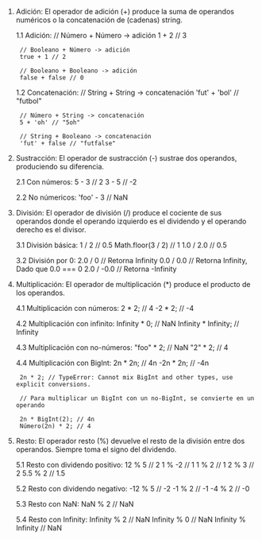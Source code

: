 1. Adición: 
    El operador de adición (+) produce la suma de operandos numéricos o la concatenación de (cadenas) string.
    
    1.1 Adición:
        // Número + Número -> adición
        1 + 2 // 3

        // Booleano + Número -> adición
        true + 1 // 2

        // Booleano + Booleano -> adición
        false + false // 0

    1.2 Concatenación:
        // String + String -> concatenación
        'fut' + 'bol' // "futbol"

        // Número + String -> concatenación
        5 + 'oh' // "5oh"

        // String + Booleano -> concatenación
        'fut' + false // "futfalse"

2. Sustracción:
    El operador de sustracción (-) sustrae dos operandos, produciendo su diferencia.

    2.1 Con números:
        5 - 3     // 2
        3 - 5     // -2

    2.2 No númericos:
        'foo' - 3 // NaN

3. División:
    El operador de división (/) produce el cociente de sus operandos donde el operando izquierdo es el dividendo y el operando derecho es el divisor.

    3.1 División básica:
        1 / 2              // 0.5
        Math.floor(3 / 2) // 1
        1.0 / 2.0         // 0.5

    3.2 División por 0:
        2.0 / 0     // Retorna Infinity
        0.0 / 0.0   // Retorna Infinity, Dado que 0.0 === 0
        2.0 / -0.0  // Retorna -Infinity

4. Multiplicación:
    El operador de multiplicación (*) produce el producto de los operandos.

    4.1 Multiplicación con números:
        2 * 2; // 4
        -2 * 2; // -4

    4.2 Multiplicación con infinito:
        Infinity * 0; // NaN
        Infinity * Infinity; // Infinity

    4.3 Multiplicación con no-números:
        "foo" * 2; // NaN
        "2" * 2; // 4

    4.4 Multiplicación con BigInt:
        2n * 2n; // 4n
        -2n * 2n; // -4n

        2n * 2; // TypeError: Cannot mix BigInt and other types, use explicit conversions.

        // Para multiplicar un BigInt con un no-BigInt, se convierte en un operando
    
        2n * BigInt(2); // 4n
        Número(2n) * 2; // 4

5. Resto:
    El operador resto (%) devuelve el resto de la división entre dos operandos. Siempre toma el signo del dividendo.

    5.1 Resto con dividendo positivo:
        12 % 5  //  2
        1 % -2 //  1
        1 % 2  //  1
        2 % 3  //  2
        5.5 % 2 // 1.5

    5.2 Resto con dividendo negativo:
        -12 % 5 // -2
        -1 % 2  // -1
        -4 % 2  // -0
    
    5.3 Resto con NaN:
        NaN % 2 // NaN

    5.4 Resto con Infinity:
        Infinity % 2 // NaN
        Infinity % 0 // NaN
        Infinity % Infinity // NaN












